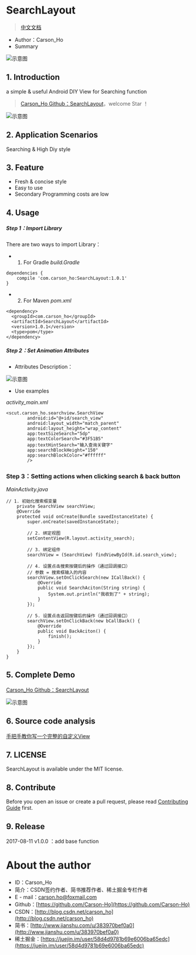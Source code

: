 # SearchLayout
>[中文文档](https://github.com/Carson-Ho/DIY_View/blob/master/README.md)
- Author：Carson_Ho
- Summary

![示意图](http://upload-images.jianshu.io/upload_images/944365-a4adff8579db7cf6.png?imageMogr2/auto-orient/strip%7CimageView2/2/w/1240)




## 1. Introduction
a simple & useful  Android DIY View  for Searching function
>[Carson_Ho Github：SearchLayout](https://github.com/Carson-Ho/Search_Layout)，welcome  Star ！


![示意图](http://upload-images.jianshu.io/upload_images/944365-54bff60f16c6946d.gif?imageMogr2/auto-orient/strip)


## 2. Application Scenarios
Searching  & High Diy style



## 3. Feature
- Fresh & concise style
- Easy to use
- Secondary Programming costs are low

## 4. Usage

##### Step 1：Import Library
There are two ways to  import Library：

- 1. For Gradle
*build.Gradle*

```
dependencies {
    compile 'com.carson_ho:SearchLayout:1.0.1'
}
```

- 2. For Maven
*pom.xml*
```
<dependency>
  <groupId>com.carson_ho</groupId>
  <artifactId>SearchLayout</artifactId>
  <version>1.0.1</version>
  <type>pom</type>
</dependency>
```


##### Step 2：Set Animation Attributes
- Attributes Description：



![示意图](http://upload-images.jianshu.io/upload_images/944365-2d4f917de1b406ad.png?imageMogr2/auto-orient/strip%7CimageView2/2/w/1240)




- Use examples

*activity_main.xml*
```
<scut.carson_ho.searchview.SearchView
        android:id="@+id/search_view"
        android:layout_width="match_parent"
        android:layout_height="wrap_content"
        app:textSizeSearch="5dp"
        app:textColorSearch="#3F51B5"
        app:textHintSearch="输入查询关键字"
        app:searchBlockHeight="150"
        app:searchBlockColor="#ffffff"
        />
```


### Step 3：Setting actions when clicking search & back button

*MainActivity.java*
```
// 1. 初始化搜索框变量
    private SearchView searchView;
    @Override
    protected void onCreate(Bundle savedInstanceState) {
        super.onCreate(savedInstanceState);
        
        // 2. 绑定视图
        setContentView(R.layout.activity_search);

        // 3. 绑定组件
        searchView = (SearchView) findViewById(R.id.search_view);

        // 4. 设置点击搜索按键后的操作（通过回调接口）
        // 参数 = 搜索框输入的内容
        searchView.setOnClickSearch(new ICallBack() {
            @Override
            public void SearchAciton(String string) {
                System.out.println("我收到了" + string);
            }
        });
        
        // 5. 设置点击返回按键后的操作（通过回调接口）
        searchView.setOnClickBack(new bCallBack() {
            @Override
            public void BackAciton() {
                finish();
            }
        });
    }
}
```

## 5. Complete Demo
[Carson_Ho Github：SearchLayout](https://github.com/Carson-Ho/Search_Layout)

![示意图](http://upload-images.jianshu.io/upload_images/944365-54bff60f16c6946d.gif?imageMogr2/auto-orient/strip)




## 6.  Source code analysis
[手把手教你写一个完整的自定义View](http://www.jianshu.com/p/590f00025de3)



## 7.  LICENSE
SearchLayout is available under the MIT license.



## 8. Contribute
Before you open an issue or create a pull request, please read [Contributing Guide](https://github.com/Carson-Ho/DIY_View/blob/master/CONTRIBUTING.md) first.



## 9. Release
2017-08-11 v1.0.0 ：add base function



# About the author
- ID：Carson_Ho
- 简介：CSDN签约作者、简书推荐作者、稀土掘金专栏作者
- E - mail：[carson.ho@foxmail.com](mailto:carson.ho@foxmail.com)
- Github：[https://github.com/Carson-Ho](https://github.com/Carson-Ho)
- CSDN：[http://blog.csdn.net/carson_ho](http://blog.csdn.net/carson_ho)
- 简书：[http://www.jianshu.com/u/383970bef0a0](http://www.jianshu.com/u/383970bef0a0)
- 稀土掘金：[https://juejin.im/user/58d4d9781b69e6006ba65edc](https://juejin.im/user/58d4d9781b69e6006ba65edc)
